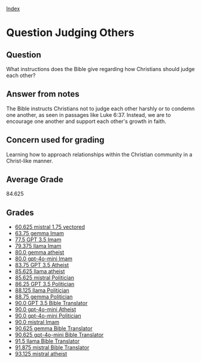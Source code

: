 
[Index](../../index.md)
# Question Judging Others
## Question
What instructions does the Bible give regarding how Christians should judge each other?

## Answer from notes
The Bible instructs Christians not to judge each other harshly or to condemn one another, as seen in passages like Luke 6:37. Instead, we are to encourage one another and support each other's growth in faith.

## Concern used for grading
Learning how to approach relationships within the Christian community in a Christ-like manner.

## Average Grade
84.625

## Grades
 * [60.625 mistral 1.75 vectored](../answers/mistral_1.75_vectored/Judging_Others.md)
 * [63.75 gemma Imam](../answers/gemma_Imam/Judging_Others.md)
 * [77.5 GPT 3.5 Imam](../answers/GPT_3.5_Imam/Judging_Others.md)
 * [79.375 llama Imam](../answers/llama_Imam/Judging_Others.md)
 * [80.0 gemma atheist](../answers/gemma_atheist/Judging_Others.md)
 * [80.0 gpt-4o-mini Imam](../answers/gpt-4o-mini_Imam/Judging_Others.md)
 * [83.75 GPT 3.5 Atheist](../answers/GPT_3.5_Atheist/Judging_Others.md)
 * [85.625 llama atheist](../answers/llama_atheist/Judging_Others.md)
 * [85.625 mistral Politician](../answers/mistral_Politician/Judging_Others.md)
 * [86.25 GPT 3.5 Politician](../answers/GPT_3.5_Politician/Judging_Others.md)
 * [88.125 llama Politician](../answers/llama_Politician/Judging_Others.md)
 * [88.75 gemma Politician](../answers/gemma_Politician/Judging_Others.md)
 * [90.0 GPT 3.5 Bible Translator](../answers/GPT_3.5_Bible_Translator/Judging_Others.md)
 * [90.0 gpt-4o-mini Atheist](../answers/gpt-4o-mini_Atheist/Judging_Others.md)
 * [90.0 gpt-4o-mini Politician](../answers/gpt-4o-mini_Politician/Judging_Others.md)
 * [90.0 mistral Imam](../answers/mistral_Imam/Judging_Others.md)
 * [90.625 gemma Bible Translator](../answers/gemma_Bible_Translator/Judging_Others.md)
 * [90.625 gpt-4o-mini Bible Translator](../answers/gpt-4o-mini_Bible_Translator/Judging_Others.md)
 * [91.5 llama Bible Translator](../answers/llama_Bible_Translator/Judging_Others.md)
 * [91.875 mistral Bible Translator](../answers/mistral_Bible_Translator/Judging_Others.md)
 * [93.125 mistral atheist](../answers/mistral_atheist/Judging_Others.md)
